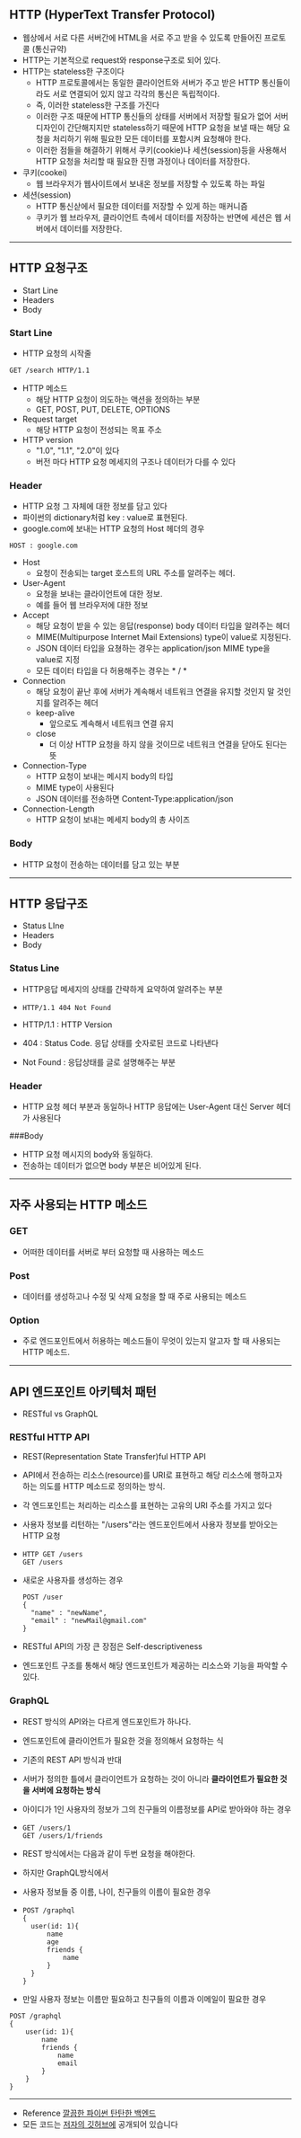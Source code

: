 ## HTTP (HyperText Transfer Protocol)

- 웹상에서 서로 다른 서버간에 HTML을 서로 주고 받을 수 있도록 만들어진 프로토콜 (통신규약)
- HTTP는 기본적으로 request와 response구조로 되어 있다.
- HTTP는 stateless한 구조이다
  - HTTP 프로토콜에서는 동일한 클라이언트와 서버가 주고 받은 HTTP 통신들이라도 서로 연결되어 있지 않고 각각의 통신은 독립적이다. 
  - 즉, 이러한 stateless한 구조를 가진다
  - 이러한 구조 때문에 HTTP 통신들의 상태를 서버에서 저장할 필요가 없어 서버 디자인이 간단해지지만 stateless하기 때문에 HTTP 요청을 보낼 때는 해당 요청을 처리하기 위해 필요한 모든 데이터를 포함시켜 요청해야 한다.
  - 이러한 점들을 해결하기 위해서 쿠키(cookie)나 세션(session)등을 사용해서 HTTP 요청을 처리할 때 필요한 진행 과정이나 데이터를 저장한다.
- 쿠키(cookei)
  - 웹 브라우저가 웹사이트에서 보내온 정보를 저장할 수 있도록 하는 파일
- 세션(session)
  - HTTP 통신삳에서 필요한 데이터를 저장할 수 있게 하는 매커니즘
  - 쿠키가 웹 브라우저, 클라이언트 측에서 데이터를 저장하는 반면에 세션은 웹 서버에서 데이터를 저장한다.

---------

##  HTTP 요청구조

- Start Line
- Headers
- Body



### Start Line

- HTTP 요청의 시작줄

```
GET /search HTTP/1.1
```

- HTTP 메소드
  - 해당 HTTP 요청이 의도하는 액션을 정의하는 부분
  - GET, POST, PUT, DELETE, OPTIONS
- Request target
  - 해당 HTTP 요청이 전성되는 목표 주소
- HTTP version
  - "1.0", "1.1", "2.0"이 있다
  - 버전 마다 HTTP 요청 메세지의 구조나 데이터가 다를 수 있다





### Header

- HTTP 요청 그 자체에 대한 정보를 담고 있다
- 파이썬의 dictionary처럼 key : value로 표현된다.
- google.com에 보내는 HTTP 요청의 Host 헤더의 경우

```
HOST : google.com
```

- Host
  - 요청이 전송되는 target 호스트의 URL 주소를 알려주는 헤더.
- User-Agent
  - 요청을 보내는 클라이언트에 대한 정보.
  - 예를 들어 웹 브라우저에 대한 정보
- Accept
  - 해당 요청이 받을 수 있는 응답(response) body 데이터 타입을 알려주는 헤더
  - MIME(Multipurpose Internet Mail Extensions) type이 value로 지정된다.
  - JSON 데이터 타입을 요쳥하는 경우는 application/json MIME type을 value로 지정
  - 모든 데이터 타입을 다 허용해주는 경우는 * / *
- Connection
  - 해당 요청이 끝난 후에 서버가 계속해서 네트워크 연결을 유지할 것인지 말 것인지를 알려주는 헤더
  - keep-alive
    - 앞으로도 계속해서 네트워크 연결 유지
  - close
    - 더 이상 HTTP 요청을 하지 않을 것이므로 네트워크 연결을 닫아도 된다는 뜻
- Connection-Type
  - HTTP 요청이 보내는 메시지 body의 타입
  - MIME type이 사용된다
  - JSON 데이터를 전송하면 Content-Type:application/json
- Connection-Length
  - HTTP 요청이 보내는 메세지 body의 총 사이즈

### Body

- HTTP 요청이 전송하는 데이터를 담고 있는 부분

-------

## HTTP 응답구조

- Status LIne
- Headers
- Body



### Status Line

- HTTP응답 메세지의 상태를 간략하게 요약하여 알려주는 부분

- ```
  HTTP/1.1 404 Not Found
  ```

- HTTP/1.1 : HTTP Version

- 404 : Status Code. 응답 상태를 숫자로된 코드로 나타낸다

- Not Found : 응답상태를 글로 설명해주는 부분

### Header

- HTTP 요청 헤더 부분과 동일하나 HTTP 응답에는 User-Agent 대신 Server 헤더가 사용된다

###Body

- HTTP 요청 메시지의 body와 동일하다.
- 전송하는 데이터가 없으면 body 부분은 비어있게 된다.

------

## 자주 사용되는 HTTP 메소드

### GET

- 어떠한 데이터를 서버로 부터 요청할 때 사용하는 메소드

### Post

- 데이터를 생성하고나 수정 및 삭제 요청을 할 때 주로 사용되는 메소드

### Option

- 주로 엔드포인트에서 허용하는 메소드들이 무엇이 있는지 알고자 할 때 사용되는 HTTP 메소드.

------

## API 엔드포인트 아키텍처 패턴

- RESTful vs GraphQL



### RESTful HTTP API

- REST(Representation State Transfer)ful HTTP API

- API에서 전송하는 리소스(resource)를 URI로 표현하고 해당 리소스에 행하고자 하는 의도를 HTTP 메소드로 정의하는 방식.

- 각 엔드포인트는 처리하는 리소스를 표현하는 고유의 URI 주소를 가지고 있다

- 사용자 정보를 리턴하는 "/users"라는 엔드포인트에서 사용자 정보를 받아오는 HTTP 요청

- ```
  HTTP GET /users
  GET /users
  ```

- 새로운 사용자를 생성하는 경우

  ```
  POST /user
  {
  	"name" : "newName",
  	"email" : "newMail@gmail.com"
  }
  ```

- RESTful API의 가장 큰 장점은 Self-descriptiveness
- 엔드포인트 구조를 통해서 해당 엔드포인트가 제공하는 리소스와 기능을 파악할 수 있다.



### GraphQL

- REST 방식의 API와는 다르게 엔드포인트가 하나다.

- 엔드포인트에 클라이언트가 필요한 것을 정의해서 요청하는 식

- 기존의 REST API 방식과 반대

- 서버가 정의한 틀에서 클라이언트가 요청하는 것이 아니라 **클라이언트가 필요한 것을 서버에 요청하는 방식**

- 아이디가 1인 사용자의 정보가 그의 친구들의 이름정보를 API로 받아와야 하는 경우

- ```
  GET /users/1
  GET /users/1/friends
  ```

- REST 방식에서는 다음과 같이 두번 요청을 해야한다. 

  

- 하지만 GraphQL방식에서 

- 사용자 정보들 중 이름, 나이, 친구들의 이름이 필요한 경우

- ```
  POST /graphql
  {
  	user(id: 1){
  		name
  		age
  		friends {
  			name
  		}
  	}
  }
  ```

- 만일 사용자 정보는 이름만 필요하고 친구들의 이름과 이메일이 필요한 경우

```
POST /graphql
{
	user(id: 1){
		name
		friends {
			name
			email
		}
	}
}
```

-------

- Reference [깔끔한 파이썬 탄탄한 백엔드](http://www.yes24.com/Product/goods/68713424)
- 모든 코드는 [저자의 깃허브에](https://github.com/rampart81/python-backend-book) 공개되어 있습니다

